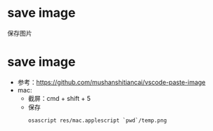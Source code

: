 # save image

保存图片

# save image

* 参考：https://github.com/mushanshitiancai/vscode-paste-image
* mac: 
  * 截屏：cmd + shift + 5
  * 保存
    ```
    osascript res/mac.applescript `pwd`/temp.png
    ```
